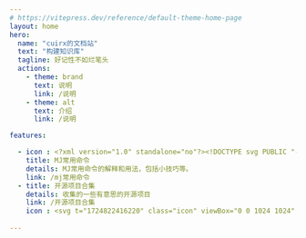 ```yaml
---
# https://vitepress.dev/reference/default-theme-home-page
layout: home
hero:
  name: "cuirx的文档站"
  text: "构建知识库"
  tagline: 好记性不如烂笔头
  actions:
    - theme: brand
      text: 说明
      link: /说明
    - theme: alt
      text: 介绍
      link: /说明

features:

  - icon : <?xml version="1.0" standalone="no"?><!DOCTYPE svg PUBLIC "-//W3C//DTD SVG 1.1//EN" "http://www.w3.org/Graphics/SVG/1.1/DTD/svg11.dtd"><svg t="1724820792092" class="icon" viewBox="0 0 1072 1024" version="1.1" xmlns="http://www.w3.org/2000/svg" p-id="1487" xmlns:xlink="http://www.w3.org/1999/xlink" width="209.375" height="200"><path d="M954.83744 703.808a24 24 0 1 1 2.88 47.904L144.14144 800.072l47.304 78.648a24 24 0 0 1-5.88 31.368l-2.328 1.584a24 24 0 0 1-32.928-8.208l-61.608-102.408a31.2 31.2 0 0 1 24.888-47.232l841.224-50.016z" p-id="1488"></path><path d="M153.23744 867.104c17.016-0.36 31.56 6.24 47.112 18.576 3.888 3.096 7.776 6.48 12.6 10.872 1.848 1.68 9.672 8.952 11.712 10.8 21.24 19.368 35.112 27.24 52.896 27.72 18.624 0.504 32.304-6.24 56.232-25.32 7.728-6.216 11.856-9.504 15.984-12.6 19.848-15.024 36.168-22.728 56.16-23.16 19.776-0.408 36.24 6.24 55.728 19.512 2.784 1.92 5.616 3.936 9.168 6.504l8.688 6.384c23.184 16.848 37.2 23.208 56.592 23.208 19.152 0 30.648-5.784 49.056-21.888 0.48-0.408 7.704-6.816 9.936-8.712 19.152-16.512 34.44-24.552 55.872-25.008 17.544-0.36 32.904 4.8 50.448 15.024 5.76 3.36 11.52 7.056 22.104 13.992 23.808 15.36 38.904 21.384 59.544 21.384 20.592 0 33.504-5.616 53.136-20.4l10.008-7.56 2.88-2.16c18.12-13.224 33.024-19.872 52.392-20.28 34.56-0.72 76.368 18 127.224 55.008a24 24 0 0 1-28.224 38.808c-43.128-31.392-76.416-46.272-97.968-45.84-7.608 0.168-14.184 3.12-25.104 11.088-2.544 1.848-12.312 9.288-12.336 9.312-27.192 20.448-49.2 30.024-82.008 30.024-31.824 0-54.672-9.12-85.536-29.04a474 474 0 0 0-20.256-12.864c-10.584-6.168-18-8.64-25.296-8.496-7.752 0.144-14.088 3.48-25.56 13.368-1.92 1.68-8.976 7.92-9.672 8.496-26.304 23.04-47.64 33.744-80.64 33.744-31.872 0-54.168-10.104-84.816-32.4l-8.736-6.384c-3.168-2.328-5.616-4.08-7.92-5.64-12-8.184-19.872-11.352-27.696-11.184-7.632 0.144-15.696 3.96-28.224 13.44-3.552 2.688-7.128 5.52-15.024 11.88-32.04 25.512-54.528 36.648-87.456 35.76-32.16-0.888-54.912-13.8-83.928-40.248L180.59744 932c-4.08-3.744-7.2-6.456-10.08-8.736-7.584-6-12.48-8.232-16.224-8.16-16.968 0.36-45.288 21.12-81.288 64.08A24 24 0 0 1 36.21344 948.32c44.232-52.8 82.032-80.496 117.048-81.24zM762.04544 610.592c-32.952-97.2-65.112-170.496-96.168-219.672-34.152-54.048-94.176-121.056-179.928-200.52a24 24 0 0 1 32.64-35.208c88.536 82.032 151.104 151.92 187.872 210.096 34.824 55.128 69.84 136.008 105.432 242.976 18.84-0.888 35.712-0.72 50.64 0.552l7.32 0.72c21.216 2.448 45.024 7.728 71.448 15.84a24 24 0 1 1-14.064 45.888c-23.808-7.296-44.76-11.952-62.832-14.016-13.92-1.608-30.672-1.944-50.184-1.032a48 48 0 0 1-47.856-32.808l-4.32-12.816z" p-id="1489"></path><path d="M481.14944 161.408a24 24 0 0 1 32.52-9.72c130.32 70.272 226.08 140.328 287.256 210.672 61.032 70.176 112.92 162.72 155.832 277.56a24 24 0 1 1-44.976 16.8c-41.016-109.776-90.12-197.376-147.072-262.848-56.856-65.352-148.152-132.168-273.84-199.92a24 24 0 0 1-9.72-32.544zM400.43744 591.248c76.032 0 159.456 14.328 250.296 42.864a24 24 0 0 1-14.4 45.792c-86.4-27.12-165.048-40.656-235.92-40.656-69.312 0-144.96 21.024-227.016 63.456a24 24 0 1 1-22.056-42.624c88.464-45.744 171.48-68.832 249.072-68.832z" p-id="1490"></path><path d="M145.70144 53.816a24 24 0 0 1 32.616 9.408c65.76 119.232 98.904 229.368 98.904 330.432 0 101.424-31.68 201.744-94.608 300.624a24 24 0 0 1-40.488-25.776c58.2-91.44 87.12-182.952 87.12-274.848 0-92.208-30.84-194.64-92.952-307.224A24 24 0 0 1 145.70144 53.816z" p-id="1491"></path><path d="M135.04544 65.84A24 24 0 0 1 166.26944 52.568c124.392 50.184 233.736 129.048 327.816 236.376 61.608 70.272 110.664 164.664 145.8 264.768 11.856 33.72 21 65.52 25.344 86.088 0.96 4.512 1.632 8.256 1.992 11.208 0.24 2.184 0.384 4.08 0.288 6.144-0.096 2.472-0.096 2.472-1.44 7.632-3.672 9.504-3.672 9.504-24 16.2-14.544-4.728-14.544-4.728-17.64-8.928-2.064-2.808-2.064-2.808-3.024-4.56a46.08 46.08 0 0 1-2.376-5.28c-1.2-3.096-2.568-7.224-4.128-12.456a23.88 23.88 0 0 1-0.12-13.392l0.168-0.6-0.096-0.504a807.528 807.528 0 0 0-17.712-58.32L594.59744 569.6c-33.288-94.8-79.68-184.08-136.608-249.024-89.208-101.76-192.36-176.16-309.672-223.488a24 24 0 0 1-13.272-31.248zM940.55744 709.64a24 24 0 1 1 31.44 36.24c-53.856 46.704-95.544 79.248-125.568 97.92-9.648 5.976-21.312 13.104-35.04 21.36l-12.216 7.32a11574.72 11574.72 0 0 1-94.32 55.752 24 24 0 1 1-24.264-41.424c65.16-38.16 112.008-66.096 140.496-83.808 27.408-17.016 67.368-48.216 119.472-93.36z" p-id="1492"></path></svg>
    title: MJ常用命令
    details: MJ常用命令的解释和用法，包括小技巧等。
    link: /mj常用命令
  - title: 开源项目合集
    details: 收集的一些有意思的开源项目
    link: /开源项目合集
    icon : <svg t="1724822416220" class="icon" viewBox="0 0 1024 1024" version="1.1" xmlns="http://www.w3.org/2000/svg" p-id="2496" width="200" height="200"><path d="M702.976 981.76H149.76c-57.088 0-103.424-46.336-103.424-103.424V306.688c0-57.088 46.336-103.424 103.424-103.424h553.216c57.088 0 103.424 46.336 103.424 103.424v571.648c0 57.088-46.592 103.424-103.424 103.424zM149.76 264.704c-23.04 0-41.984 18.944-41.984 41.984v571.648c0 23.04 18.944 41.984 41.984 41.984h553.216c23.04 0 41.984-18.944 41.984-41.984V306.688c0-23.04-18.944-41.984-41.984-41.984H149.76z" fill="#040000" p-id="2497"></path><path d="M873.984 890.112h-66.816c-16.896 0-30.72-13.824-30.72-30.72s13.824-30.72 30.72-30.72h66.816c25.344 0 46.08-20.736 46.08-46.08V152.576c0-25.344-20.736-46.08-46.08-46.08H294.144c-25.344 0-46.08 20.736-46.08 46.08v59.136c0 16.896-13.824 30.72-30.72 30.72s-30.72-13.824-30.72-30.72V152.576c0-59.392 48.128-107.52 107.52-107.52h579.84c59.392 0 107.52 48.128 107.52 107.52v630.272c0 59.136-48.384 107.264-107.52 107.264z" fill="#040000" p-id="2498"></path><path d="M771.072 521.984H82.944c-16.896 0-30.72-13.824-30.72-30.72s13.824-30.72 30.72-30.72h688.128c16.896 0 30.72 13.824 30.72 30.72s-13.824 30.72-30.72 30.72zM652.032 391.424H326.144c-15.616 0-28.16-12.544-28.16-28.16s12.544-28.16 28.16-28.16h325.888c15.616 0 28.16 12.544 28.16 28.16s-12.544 28.16-28.16 28.16z" fill="#040000" p-id="2499"></path><path d="M221.952 365.824m-33.792 0a33.792 33.792 0 1 0 67.584 0 33.792 33.792 0 1 0-67.584 0Z" fill="#040000" p-id="2500"></path></svg>
  
---
```


